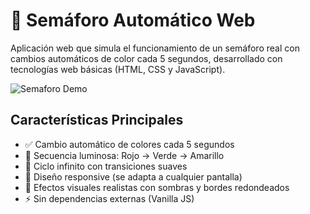 # 🚦 Semáforo Automático Web

Aplicación web que simula el funcionamiento de un semáforo real con cambios automáticos de color cada 5 segundos, desarrollado con tecnologías web básicas (HTML, CSS y JavaScript).

![Semaforo Demo](https://via.placeholder.com/400x600/333/fff?text=Semaforo+Demo)

## Características Principales
- ✅ Cambio automático de colores cada 5 segundos
- 🌈 Secuencia luminosa: Rojo → Verde → Amarillo
- 🔄 Ciclo infinito con transiciones suaves
- 📱 Diseño responsive (se adapta a cualquier pantalla)
- 🎨 Efectos visuales realistas con sombras y bordes redondeados
- ⚡ Sin dependencias externas (Vanilla JS)
